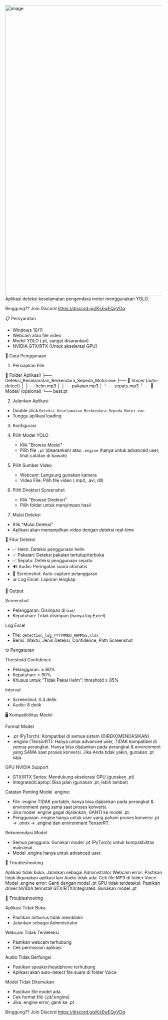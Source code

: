<img width="1600" height="929" alt="image" src="https://github.com/user-attachments/assets/57b6cfbb-7ad6-4fd8-9a5d-80f1d08a7c35" />
Aplikasi deteksi keselamatan pengendara motor menggunakan YOLO.

Binggung?? Join Discord https://discord.gg/KsEwEQyVDq

📋 Persyaratan

- Windows 10/11
- Webcam atau file video
- Model YOLO (.pt, sangat disarankan)
- NVIDIA GTX/RTX (Untuk akselerasi GPU)

🚀 Cara Penggunaan

1. Persiapkan File

📁 Folder Aplikasi/
├── Deteksi_Keselamatan_Berkendara_Sepeda_Motor.exe
├── 📁 Voice/ (auto-detect)
│   ├── helm.mp3
│   ├── pakaian.mp3
│   └── sepatu.mp3
└── 📁 Model/ (opsional)
    └── best.pt

2. Jalankan Aplikasi
- Double click `Deteksi_Keselamatan_Berkendara_Sepeda_Motor.exe`
- Tunggu aplikasi loading

3. Konfigurasi
1. Pilih Model YOLO
   - Klik "Browse Model"
   - Pilih file `.pt` (disarankan) atau `.engine` (hanya untuk advanced user, lihat catatan di bawah)

2. Pilih Sumber Video
   - Webcam: Langsung gunakan kamera
   - Video File: Pilih file video (.mp4, .avi, dll)

3. Pilih Direktori Screenshot
   - Klik "Browse Direktori"
   - Pilih folder untuk menyimpan hasil

4. Mulai Deteksi
- Klik "Mulai Deteksi"
- Aplikasi akan menampilkan video dengan deteksi real-time

🎯 Fitur Deteksi

- ✅ Helm: Deteksi penggunaan helm
- ✅ Pakaian: Deteksi pakaian tertutup/terbuka
- ✅ Sepatu: Deteksi penggunaan sepatu
- 🔊 Audio: Peringatan suara otomatis
- 📸 Screenshot: Auto-capture pelanggaran
- 📊 Log Excel: Laporan lengkap

📁 Output

Screenshot
- Pelanggaran: Disimpan di `bad/`
- Kepatuhan: Tidak disimpan (hanya log Excel)

Log Excel
- File: `detection_log_YYYYMMDD_HHMMSS.xlsx`
- Berisi: Waktu, Jenis Deteksi, Confidence, Path Screenshot

⚙️ Pengaturan

Threshold Confidence
- Pelanggaran: ≥ 90%
- Kepatuhan: ≥ 90%
- Khusus untuk "Tidak Pakai Helm": threshold ≥ 85%

Interval
- Screenshot: 0.3 detik
- Audio: 8 detik

🖥️ Kompatibilitas Model

Format Model
- .pt (PyTorch): Kompatibel di semua sistem (DIREKOMENDASIKAN)
- .engine (TensorRT): Hanya untuk advanced user, TIDAK kompatibel di semua perangkat. Hanya bisa dijalankan pada perangkat & environment yang SAMA saat proses konversi. Jika Anda tidak yakin, gunakan .pt saja.

GPU NVIDIA Support
- GTX/RTX Series: Mendukung akselerasi GPU (gunakan .pt)
- Integrated/Laptop: Bisa jalan (gunakan .pt, lebih lambat)

Catatan Penting Model .engine:
- File .engine TIDAK portable, hanya bisa dijalankan pada perangkat & environment yang sama saat proses konversi.
- Jika model .engine gagal dijalankan, GANTI ke model .pt.
- Penggunaan .engine hanya untuk user yang paham proses konversi .pt → .onnx → .engine dan environment TensorRT.

Rekomendasi Model
- Semua pengguna: Gunakan model .pt (PyTorch) untuk kompatibilitas maksimal.
- Model .engine hanya untuk advanced user.

🎯 Troubleshooting

Aplikasi tidak buka: Jalankan sebagai Administrator
Webcam error: Pastikan tidak digunakan aplikasi lain
Audio tidak ada: Cek file MP3 di folder Voice
Model .engine error: Ganti dengan model .pt
GPU tidak terdeteksi: Pastikan driver NVIDIA terinstall
GTX/RTX/Integrated: Gunakan model .pt

🔧 Troubleshooting

Aplikasi Tidak Buka
- Pastikan antivirus tidak memblokir
- Jalankan sebagai Administrator

Webcam Tidak Terdeteksi
- Pastikan webcam terhubung
- Cek permission aplikasi

Audio Tidak Berfungsi
- Pastikan speaker/headphone terhubung
- Aplikasi akan auto-detect file suara di folder Voice

Model Tidak Ditemukan
- Pastikan file model ada
- Cek format file (.pt/.engine)
- Jika .engine error, ganti ke .pt

Binggung?? Join Discord https://discord.gg/KsEwEQyVDq
